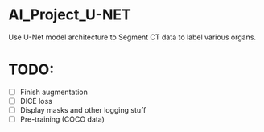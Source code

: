 # AI_Project_U-NET
Use U-Net model architecture to Segment CT data to label various organs.

# TODO:
- [ ] Finish augmentation
- [ ] DICE loss
- [ ] Display masks and other logging stuff
- [ ] Pre-training (COCO data)